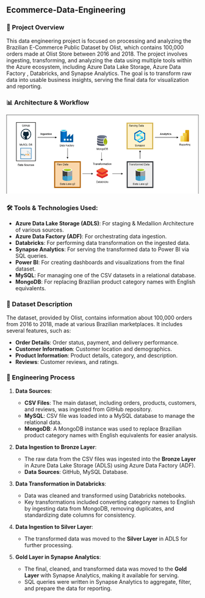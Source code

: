 ## Ecommerce-Data-Engineering

### 📌 Project Overview

This data engineering project is focused on processing and analyzing the Brazilian E-Commerce Public Dataset by Olist, which contains 100,000 orders made at Olist Store between 2016 and 2018. The project involves ingesting, transforming, and analyzing the data using multiple tools within the Azure ecosystem, including Azure Data Lake Storage, Azure Data Factory , Databricks, and Synapse Analytics. The goal is to transform raw data into usable business insights, serving the final data for visualization and reporting.

### 📊 Architecture & Workflow
![Project Architecture](project_architecture.png)

### 🛠️ Tools & Technologies Used:
- **Azure Data Lake Storage (ADLS)**: For staging & Medallion Architecture of various sources.
- **Azure Data Factory (ADF)**: For orchestrating data ingestion.
- **Databricks**: For performing data transformation on the ingested data.
- **Synapse Analytics**: For serving the transformed data to Power BI via SQL queries.
- **Power BI**: For creating dashboards and visualizations from the final dataset.
- **MySQL**: For managing one of the CSV datasets in a relational database.
- **MongoDB**: For replacing Brazilian product category names with English equivalents.

### 📑 Dataset Description

The dataset, provided by Olist, contains information about 100,000 orders from 2016 to 2018, made at various Brazilian marketplaces. It includes several features, such as:
- **Order Details**: Order status, payment, and delivery performance.
- **Customer Information**: Customer location and demographics.
- **Product Information**: Product details, category, and description.
- **Reviews**: Customer reviews, and ratings.

### 🚀 Engineering Process

1. **Data Sources**: 
   - **CSV Files**: The main dataset, including orders, products, customers, and reviews, was ingested from GitHub repository.
   - **MySQL**: CSV file was loaded into a MySQL database to manage the relational data.
   - **MongoDB**: A MongoDB instance was used to replace Brazilian product category names with English equivalents for easier analysis.

2. **Data Ingestion to Bronze Layer**: 
   - The raw data from the CSV files was ingested into the **Bronze Layer** in Azure Data Lake Storage (ADLS) using Azure Data Factory (ADF).
   - **Data Sources**: GitHub, MySQL Database.

3. **Data Transformation in Databricks**:
   - Data was cleaned and transformed using Databricks notebooks.
   - Key transformations included converting category names to English by ingesting data from MongoDB, removing duplicates, and standardizing date columns for consistency.

4. **Data Ingestion to Silver Layer**:
   - The transformed data was moved to the **Silver Layer** in ADLS for further processing.

5. **Gold Layer in Synapse Analytics**:
   - The final, cleaned, and transformed data was moved to the **Gold Layer** with Synapse Analytics, making it available for serving.
   - SQL queries were written in Synapse Analytics to aggregate, filter, and prepare the data for reporting.
